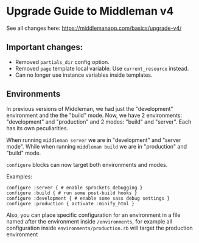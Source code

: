 # Upgrade Guide to Middleman v4

See all changes here: https://middlemanapp.com/basics/upgrade-v4/

## Important changes:
* Removed `partials_dir` config option.
* Removed `page` template local variable. Use `current_resource` instead.
* Can no longer use instance variables inside templates.

## Environments
In previous versions of Middleman, we had just the "development" environment and the the "build" mode. Now, we have 2 environments: "development" and "production" and 2 modes: "build" and "server". Each has its own peculiarities.

When running `middleman server` we are in "development" and "server mode". While when running `middleman build` we are in "production" and "build" mode.

`configure` blocks can now target both environments and modes.

Examples:
```
configure :server { # enable sprockets debugging }
configure :build { # run some post-build hooks }
configure :development { # enable some sass debug settings }
configure :production { activate :minify_html }
``` 

Also, you can place specific configuration for an environment in a file named after the environment inside `/environments`, for example all configuration inside `environments/production.rb` will target the production environment

